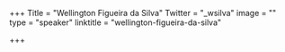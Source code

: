 +++
Title = "Wellington Figueira da Silva"
Twitter = "_wsilva"
image = ""
type = "speaker"
linktitle = "wellington-figueira-da-silva"

+++


